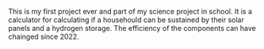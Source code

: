 This is my first project ever and part of my science project in school. It is a calculator for calculating if a househould can be sustained by their solar panels and a hydrogen storage.
The efficiency of the components can have chainged since 2022. 
